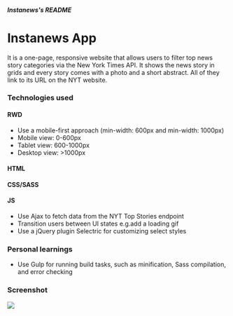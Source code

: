 ##### Instanews's README
# Instanews App
It is a one-page, responsive website that allows users to filter top news story categories via the New York Times API. It shows the news story in grids and every story comes with a photo and a short abstract. All of they link to its URL on the NYT website.

### Technologies used
#### RWD
- Use a mobile-first approach (min-width: 600px and min-width: 1000px)
- Mobile view: 0-600px
- Tablet view: 600-1000px
- Desktop view: >1000px

#### HTML

#### CSS/SASS

#### JS
- Use Ajax to fetch data from the NYT Top Stories endpoint
- Transition users between UI states e.g.add a loading gif
- Use a jQuery plugin Selectric for customizing select styles

### Personal learnings
- Use Gulp for running build tasks, such as minification, Sass compilation, and error checking

### Screenshot
<img src="https://user-images.githubusercontent.com/6543823/28548052-bfb9317a-7086-11e7-9028-375bbf0af576.png">
